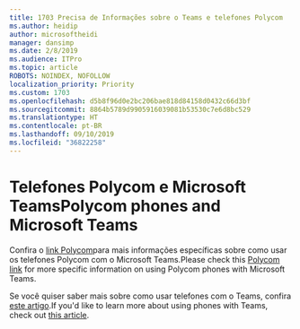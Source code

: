 ```yaml
---
title: 1703 Precisa de Informações sobre o Teams e telefones Polycom
ms.author: heidip
author: microsoftheidi
manager: dansimp
ms.date: 2/8/2019
ms.audience: ITPro
ms.topic: article
ROBOTS: NOINDEX, NOFOLLOW
localization_priority: Priority
ms.custom: 1703
ms.openlocfilehash: d5b8f96d0e2bc206bae818d84158d0432c66d3bf
ms.sourcegitcommit: 8864b5789d9905916039081b53530c7e6d8bc529
ms.translationtype: HT
ms.contentlocale: pt-BR
ms.lasthandoff: 09/10/2019
ms.locfileid: "36822258"
---
```

# <a name="polycom-phones-and-microsoft-teams"></a><span data-ttu-id="e05ea-102">Telefones Polycom e Microsoft Teams</span><span class="sxs-lookup"><span data-stu-id="e05ea-102">Polycom phones and Microsoft Teams</span></span>

<span data-ttu-id="e05ea-103">Confira o [link Polycom](https://aka.ms/polycom-phones)para mais informações específicas sobre como usar os telefones Polycom com o Microsoft Teams.</span><span class="sxs-lookup"><span data-stu-id="e05ea-103">Please check this [Polycom link](https://aka.ms/polycom-phones) for more specific information on using Polycom phones with Microsoft Teams.</span></span>

<span data-ttu-id="e05ea-104">Se você quiser saber mais sobre como usar telefones com o Teams, confira [este artigo](https://docs.microsoft.com/microsoftteams/phones-for-teams).</span><span class="sxs-lookup"><span data-stu-id="e05ea-104">If you'd like to learn more about using phones with Teams, check out [this article](https://docs.microsoft.com/microsoftteams/phones-for-teams).</span></span>
